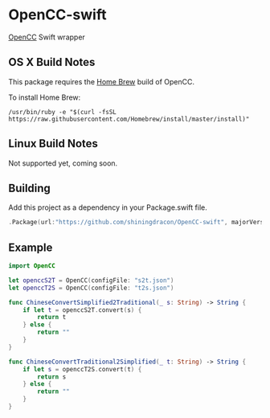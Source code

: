 # OpenCC-swift
[OpenCC](https://github.com/BYVoid/OpenCC) Swift wrapper

## OS X Build Notes

This package requires the [Home Brew](http://brew.sh) build of OpenCC.

To install Home Brew:

```
/usr/bin/ruby -e "$(curl -fsSL https://raw.githubusercontent.com/Homebrew/install/master/install)"
```

## Linux Build Notes

Not supported yet, coming soon.

## Building

Add this project as a dependency in your Package.swift file.

``` swift
.Package(url:"https://github.com/shiningdracon/OpenCC-swift", majorVersion: 1)
```

## Example

``` swift
import OpenCC

let openccS2T = OpenCC(configFile: "s2t.json")
let openccT2S = OpenCC(configFile: "t2s.json")

func ChineseConvertSimplified2Traditional(_ s: String) -> String {
	if let t = openccS2T.convert(s) {
		return t
	} else {
		return ""
	}
}

func ChineseConvertTraditional2Simplified(_ t: String) -> String {
	if let s = openccT2S.convert(t) {
		return s
	} else {
		return ""
	}
}
```
